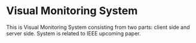 # Visual Monitoring System

This is Visual Monitoring System consisting from two parts: client side and server side. 
System is related to IEEE upcoming paper.

